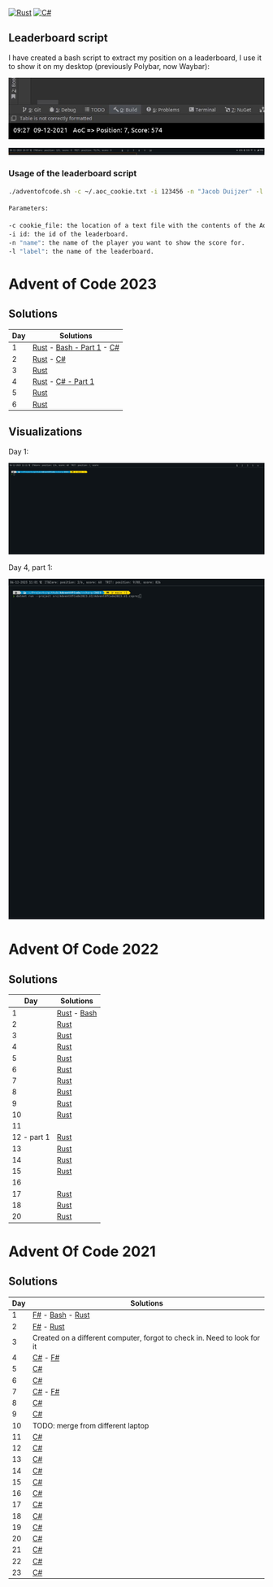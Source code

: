 [![Rust](https://github.com/jacobduijzer/AdventOfCode/actions/workflows/rust.yml/badge.svg)](https://github.com/jacobduijzer/AdventOfCode/actions/workflows/rust.yml) [![C#](https://github.com/jacobduijzer/AdventOfCode/actions/workflows/csharp.yml/badge.svg)](https://github.com/jacobduijzer/AdventOfCode/actions/workflows/csharp.yml)

## Leaderboard script

I have created a bash script to extract my position on a leaderboard, I use it to show it on my desktop (previously Polybar, now Waybar):

![image](./assets/polybar.jpg)

![image](./assets/waybar.png)

### Usage of the leaderboard script

```bash
./adventofcode.sh -c ~/.aoc_cookie.txt -i 123456 -n "Jacob Duijzer" -l "Team Rockstars IT"

Parameters:

-c cookie_file: the location of a text file with the contents of the AoC cookie.
-i id: the id of the leaderboard.
-n "name": the name of the player you want to show the score for.
-l "label": the name of the leaderboard.

```

# Advent of Code 2023

## Solutions

| Day | Solutions                                                                                                                                                                                                                                                                                                      | 
|-----|----------------------------------------------------------------------------------------------------------------------------------------------------------------------------------------------------------------------------------------------------------------------------------------------------------------|
| 1   | [Rust](https://github.com/jacobduijzer/AdventOfCode/blob/main/rust/src/year2023/day01.rs) - [Bash - Part 1](https://github.com/jacobduijzer/AdventOfCode/tree/main/bash/2023/day01/solve_part1.sh) - [C#](https://github.com/jacobduijzer/AdventOfCode/blob/main/csharp/2023/src/AdventOfCode2023.Core/day01/) |
| 2   | [Rust](https://github.com/jacobduijzer/AdventOfCode/blob/main/rust/src/year2023/day02.rs) - [C#](https://github.com/jacobduijzer/AdventOfCode/blob/main/csharp/2023/src/AdventOfCode2023.Core/day02/)                                                                                                 |
| 3   | [Rust](https://github.com/jacobduijzer/AdventOfCode/blob/main/rust/src/year2023/day03.rs) |
| 4   | [Rust](https://github.com/jacobduijzer/AdventOfCode/blob/main/rust/src/year2023/day04.rs) - [C# - Part 1](https://github.com/jacobduijzer/AdventOfCode/tree/main/csharp/2023/src/AdventOfCode2023.Core/day04) |
| 5   | [Rust](https://github.com/jacobduijzer/AdventOfCode/blob/main/rust/src/year2023/day05.rs) |
| 6   | [Rust](https://github.com/jacobduijzer/AdventOfCode/blob/main/rust/src/year2023/day06.rs) |

## Visualizations

Day 1:

![day 1](./assets/day01.gif)

Day 4, part 1:

![day 4](./assets/day04.gif)



# Advent Of Code 2022

## Solutions

| Day | Solutions                                                                                                                                                                                                                  | 
|-----|----------------------------------------------------------------------------------------------------------------------------------------------------------------------------------------------------------------------------|
| 1   | [Rust](https://github.com/jacobduijzer/AdventOfCode/blob/main/rust/src/year2022/day01.rs) - [Bash](https://github.com/jacobduijzer/AdventOfCode/tree/main/bash/2022/day01) |
| 2   | [Rust](https://github.com/jacobduijzer/AdventOfCode/blob/main/rust/src/year2022/day02.rs) |
| 3   | [Rust](https://github.com/jacobduijzer/AdventOfCode/blob/main/rust/src/year2022/day03.rs) |
| 4   | [Rust](https://github.com/jacobduijzer/AdventOfCode/blob/main/rust/src/year2022/day04.rs) |
| 5   | [Rust](https://github.com/jacobduijzer/AdventOfCode/blob/main/rust/src/year2022/day05.rs) |
| 6   | [Rust](https://github.com/jacobduijzer/AdventOfCode/blob/main/rust/src/year2022/day06.rs) |
| 7   | [Rust](https://github.com/jacobduijzer/AdventOfCode/blob/main/rust/src/year2022/day07.rs) |
| 8   | [Rust](https://github.com/jacobduijzer/AdventOfCode/blob/main/rust/src/year2022/day08.rs) |
| 9   | [Rust](https://github.com/jacobduijzer/AdventOfCode/blob/main/rust/src/year2022/day09.rs) |
| 10  | [Rust](https://github.com/jacobduijzer/AdventOfCode/blob/main/rust/src/year2022/day10.rs) |
| 11  | |
| 12 - part 1 | [Rust](https://github.com/jacobduijzer/AdventOfCode/blob/main/rust/src/year2022/day13.rs) |
| 13  | [Rust](https://github.com/jacobduijzer/AdventOfCode/blob/main/rust/src/year2022/day13.rs) |
| 14  | [Rust](https://github.com/jacobduijzer/AdventOfCode/blob/main/rust/src/year2022/day14.rs) |
| 15  | [Rust](https://github.com/jacobduijzer/AdventOfCode/blob/main/rust/src/year2022/day15.rs) |
| 16  | |
| 17  | [Rust](https://github.com/jacobduijzer/AdventOfCode/blob/main/rust/src/year2022/day17.rs) |
| 18  | [Rust](https://github.com/jacobduijzer/AdventOfCode/blob/main/rust/src/year2022/day18.rs) |
| 20  | [Rust](https://github.com/jacobduijzer/AdventOfCode/blob/main/rust/src/year2022/day20.rs) |

# Advent Of Code 2021

## Solutions

| Day | Solutions                                                                                                                                                                                                                  | 
|-----|----------------------------------------------------------------------------------------------------------------------------------------------------------------------------------------------------------------------------|
| 1   | [F#](https://github.com/jacobduijzer/AdventOfCode/blob/main/fsharp/AdventOfCode/Puzzles/Day01.fs) - [Bash](https://github.com/jacobduijzer/AdventOfCode2021/tree/main/bash/day01) - [Rust](https://github.com/jacobduijzer/AdventOfCode/blob/main/rust/src/year2021/day01.rs)                                    |
| 2   | [F#](https://github.com/jacobduijzer/AdventOfCode/blob/main/fsharp/AdventOfCode/Puzzles/Day02.fs) - [Rust](https://github.com/jacobduijzer/AdventOfCode/blob/main/rust/src/year2021/day02.rs)                                                                                                                    |
| 3   | Created on a different computer, forgot to check in. Need to look for it                                                                                                                                                   |
| 4   | [C#](https://github.com/jacobduijzer/AdventOfCode/blob/main/csharp/AdventOfCode.Core/Puzzles/Day04/Solution.cs) - [F#](https://github.com/jacobduijzer/AdventOfCode2021/blob/main/fsharp/AdventOfCode/Puzzles/Day04.fs) |
| 5   | [C#](https://github.com/jacobduijzer/AdventOfCode/blob/main/csharp/AdventOfCode.Core/Puzzles/Day05/Solution.cs)                                                                                                        |
| 6   | [C#](https://github.com/jacobduijzer/AdventOfCode/blob/main/csharp/AdventOfCode.Core/Puzzles/Day06/Solution.cs)                                                                                                        |
| 7   | [C#](https://github.com/jacobduijzer/AdventOfCode/blob/main/csharp/AdventOfCode.Core/Puzzles/Day07/Solution.cs) - [F#](https://github.com/jacobduijzer/AdventOfCode2021/blob/main/fsharp/AdventOfCode/Puzzles/Day07.fs) |
| 8   | [C#](https://github.com/jacobduijzer/AdventOfCode/blob/main/csharp/AdventOfCode.Core/Puzzles/Day08/Solution.cs)                                                                                                        |
| 9   | [C#](https://github.com/jacobduijzer/AdventOfCode/blob/main/csharp/AdventOfCode.Core/Puzzles/Day09/Solution.cs)                                                                                                        |
| 10  | TODO: merge from different laptop                                                                                                                                                                                          |
| 11  | [C#](https://github.com/jacobduijzer/AdventOfCode/blob/main/csharp/AdventOfCode.Core/Puzzles/Day11/Solution.cs)                                                                                                        |
| 12  | [C#](https://github.com/jacobduijzer/AdventOfCode/blob/main/csharp/AdventOfCode.Core/Puzzles/Day12/Solution.cs)                                                                                                        |
| 13  | [C#](https://github.com/jacobduijzer/AdventOfCode/blob/main/csharp/AdventOfCode.Core/Puzzles/Day13/Solution.cs)                                                                                                        |
| 14  | [C#](https://github.com/jacobduijzer/AdventOfCode/blob/main/csharp/AdventOfCode.Core/Puzzles/Day14/Solution.cs)                                                                                                        |
| 15  | [C#](https://github.com/jacobduijzer/AdventOfCode/blob/main/csharp/AdventOfCode.Core/Puzzles/Day15/Solution.cs)                                                                                                        |
| 16  | [C#](https://github.com/jacobduijzer/AdventOfCode/blob/main/csharp/AdventOfCode.Core/Puzzles/Day16/Solution.cs)                                                                                                        |
| 17  | [C#](https://github.com/jacobduijzer/AdventOfCode/blob/main/csharp/AdventOfCode.Core/Puzzles/Day17/Solution.cs)                                                                                                        |
| 18  | [C#](https://github.com/jacobduijzer/AdventOfCode/blob/main/csharp/AdventOfCode.Core/Puzzles/Day18/Solution.cs)                                                                                                        |
| 19  | [C#](https://github.com/jacobduijzer/AdventOfCode/blob/main/csharp/AdventOfCode.Core/Puzzles/Day19/Solution.cs)                                                                                                        |
| 20  | [C#](https://github.com/jacobduijzer/AdventOfCode/blob/main/csharp/AdventOfCode.Core/Puzzles/Day20/Solution.cs)                                                                                                        |
| 21  | [C#](https://github.com/jacobduijzer/AdventOfCode/blob/main/csharp/AdventOfCode.Core/Puzzles/Day21/Solution.cs)                                                                                                        |
| 22  | [C#](https://github.com/jacobduijzer/AdventOfCode/blob/main/csharp/AdventOfCode.Core/Puzzles/Day22/Solution.cs)                                                                                                        |
| 23  | [C#](https://github.com/jacobduijzer/AdventOfCode/blob/main/csharp/AdventOfCode.Core/Puzzles/Day23/Solution.cs)                                                                                                        |

